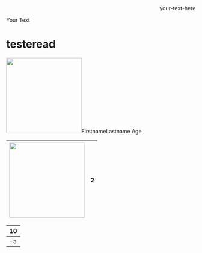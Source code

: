 <div style="text-align: right;"> your-text-here </div>

<p style='text-align: justify;'> Your Text </p>


# testeread

<div>
  <div>  
    <img src="https://openclipart.org/image/2400px/svg_to_png/28580/kablam-Number-Animals-1.png" width="200"/><tablestyle="width:100%"><tr><th>Firstname</th><th>Lastname</th> <th>Age</th></tr></table>
  </div>
  <div>
<table style="text-align:right;">
  <thead>
    <th><img src="https://openclipart.org/image/2400px/svg_to_png/28580/kablam-Number-Animals-1.png" width="200"/></th>
    <th>2</th>
  </thead>
</table>

<table>
	<thead>
		<th>10</th>
    </thead>
	<tbody>
		<tr>
        	<td>-a</td>
		</tr>
    </tbody>
</table>
